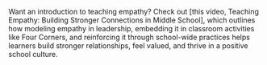 Want an introduction to teaching empathy? Check out \[this video, Teaching Empathy: Building Stronger Connections in Middle School], which outlines how modeling empathy in leadership, embedding it in classroom activities like Four Corners, and reinforcing it through school-wide practices helps learners build stronger relationships, feel valued, and thrive in a positive school culture.
